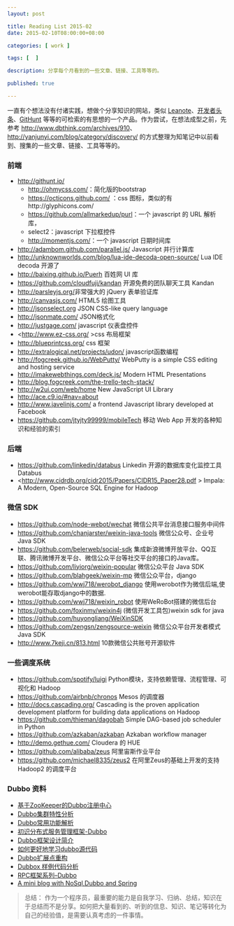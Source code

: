 ```yaml
---
layout: post

title: Reading List 2015-02
date: 2015-02-10T08:00:00+08:00

categories: [ work ]

tags: [  ]

description: 分享每个月看到的一些文章、链接、工具等等的。

published: true

---
```


一直有个想法没有付诸实践，想做个分享知识的网站，类似 [Leanote](https://leanote.com/index)、[开发者头条](http://toutiao.io/)、[GitHunt](http://githunt.io/) 等等的可检索的有思想的一个产品。作为尝试，在想法成型之前，先参考 <http://www.dbthink.com/archives/910>、<http://yanjunyi.com/blog/category/discovery/> 的方式整理为知笔记中以前看到、搜集的一些文章、链接、工具等等的。

### 前端

- <http://githunt.io/>
  - <http://ohmycss.com/>：简化版的bootstrap
  - <https://octicons.github.com/> ：css 图标，类似的有http://glyphicons.com/
  - <https://github.com/allmarkedup/purl>：一个 javascript 的 URL 解析库，
  - select2：javascript 下拉框控件
  - <http://momentjs.com/>：一个 javascript 日期时间库
- <http://adambom.github.com/parallel.js/> Javascript 并行计算库
- <http://unknownworlds.com/blog/lua-ide-decoda-open-source/> Lua IDE decoda 开源了
- <http://baixing.github.io/Puerh> 百姓网 UI 库
- <https://github.com/cloudfuji/kandan> 开源免费的团队聊天工具 Kandan
- <http://parsleyjs.org/>非常强大的 jQuery 表单验证库
- <http://canvasjs.com/> HTML5 绘图工具
- <http://jsonselect.org> JSON CSS-like query language
- <http://jsonmate.com/> JSON格式化
- <http://justgage.com/> javascript 仪表盘控件
- <http://www.ez-css.org/ >css 布局框架
- <http://blueprintcss.org/>  css 框架
- <http://extralogical.net/projects/udon/> javascript函数编程
- <http://fogcreek.github.io/WebPutty/> WebPutty is a simple CSS editing and hosting service
- <http://imakewebthings.com/deck.js/> Modern HTML Presentations
- <http://blog.fogcreek.com/the-trello-tech-stack/>
- <http://w2ui.com/web/home>  New JavaScript UI Library
- <http://ace.c9.io/#nav=about> 
- <http://www.javelinjs.com/>  a frontend Javascript library developed at Facebook
- <https://github.com/jtyjty99999/mobileTech> 移动 Web App 开发的各种知识和经验的索引

### 后端

-  <https://github.com/linkedin/databus> Linkedin 开源的数据库变化监控工具 Databus
- <http://www.cidrdb.org/cidr2015/Papers/CIDR15_Paper28.pdf > Impala: A Modern, Open-Source SQL Engine for Hadoop

### 微信 SDK

- <https://github.com/node-webot/wechat> 微信公共平台消息接口服务中间件
- <https://github.com/chanjarster/weixin-java-tools> 微信公众号、企业号Java SDK
- <https://github.com/belerweb/social-sdk> 集成新浪微博开放平台、QQ互联、腾讯微博开发平台、微信公众平台等社交平台的接口的Java库。
- <https://github.com/liyiorg/weixin-popular> 微信公众平台 Java SDK
- <https://github.com/blahgeek/weixin-mp> 微信公众平台，django
- <https://github.com/wwj718/werobot_django> 使用werobot作为微信后端,使werobot能存取django中的数据.
- <https://github.com/wwj718/weixin_robot> 使用WeRoBot搭建的微信后台
- <https://github.com/foxinmy/weixin4j> (微信开发工具包)weixin sdk for java
- <https://github.com/huyongliang/WeiXinSDK>
- <https://github.com/zengsn/zengsource-weixin> 微信公众平台开发者模式Java SDK
- <http://www.7keji.cn/813.html> 10款微信公共账号开源软件

### 一些调度系统

- <https://github.com/spotify/luigi> Python模块，支持依赖管理、流程管理、可视化和 Hadoop
- <https://github.com/airbnb/chronos> Mesos 的调度器
- <http://docs.cascading.org/> Cascading is the proven application development platform for building data applications on Hadoop
- <https://github.com/thieman/dagobah> Simple DAG-based job scheduler in Python
- <https://github.com/azkaban/azkaban> Azkaban workflow manager
- <http://demo.gethue.com/> Cloudera 的 HUE
- <https://github.com/alibaba/zeus> 阿里宙斯作业平台
- <https://github.com/michael8335/zeus2> 在阿里Zeus的基础上开发的支持Hadoop2 的调度平台

### Dubbo 资料

- [基于ZooKeeper的Dubbo注册中心](http://www.xiaoyaochong.net/wordpress/index.php/images/04/10/%E5%9F%BA%E4%BA%8Ezookeeper%E7%9A%84dubbo%E6%B3%A8%E5%86%8C%E4%B8%AD%E5%BF%83/) 
- [Dubbo集群特性分析](http://www.xiaoyaochong.net/wordpress/index.php/images/04/10/dubbo%e9%9b%86%e7%be%a4%e7%89%b9%e6%80%a7%e5%88%86%e6%9e%90/)  
- [Dubbo常用功能解析](http://www.xiaoyaochong.net/wordpress/index.php/images/04/08/dubbo%E5%B8%B8%E7%94%A8%E5%8A%9F%E8%83%BD%E8%A7%A3%E6%9E%90/) 
- [初识分布式服务管理框架-Dubbo](http://my.oschina.net/bieber/blog/287296) 
- [Dubbo框架设计简介](http://chenzehe.iteye.com/blog/2160526) 
- [如何更好地学习dubbo源代码](http://jm-blog.aliapp.com/?p=3138)
- [Dubbo扩展点重构](http://javatar.iteye.com/blog/1041832) 
- [Dubbox 样例代码分析](http://blog.ganps.net/2014/12/17/dubbox%E5%8D%8F%E8%AE%AE%E8%AF%B4%E6%98%8E/)
- [RPC框架系列–Dubbo](http://datafans.net/?p=330)
- [A mini blog with NoSql,Dubbo and Spring](https://github.com/git-xiaozhi/mini-blogawk)

>总结：
>作为一个程序员，最重要的能力是自我学习、归纳、总结，知识在于总结而不是分享。如何把大量看到的、听到的信息、知识、笔记等转化为自己的经验值，是需要认真考虑的一件事情。
